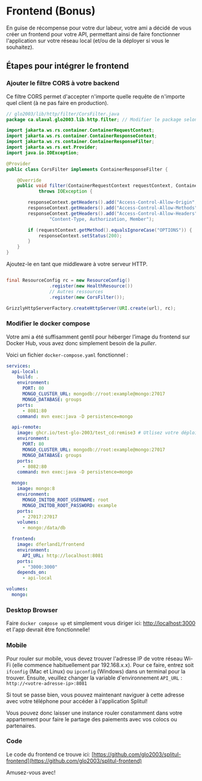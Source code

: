 # Frontend (Bonus)

En guise de récompense pour votre dur labeur, votre ami a décidé de vous créer un frontend pour votre API, permettant 
ainsi de faire fonctionner l'application sur votre réseau local (et/ou de la déployer si vous le souhaitez).

## Étapes pour intégrer le frontend

### Ajouter le filtre CORS à votre backend

Ce filtre CORS permet d'accepter n'importe quelle requête de n'importe quel client (à ne pas faire en production).

```java
// glo2003/lib/http/filter/CorsFilter.java
package ca.ulaval.glo2003.lib.http.filter; // Modifier le package selon l'endroit où vous mettez la classe

import jakarta.ws.rs.container.ContainerRequestContext;
import jakarta.ws.rs.container.ContainerResponseContext;
import jakarta.ws.rs.container.ContainerResponseFilter;
import jakarta.ws.rs.ext.Provider;
import java.io.IOException;

@Provider
public class CorsFilter implements ContainerResponseFilter {

    @Override
    public void filter(ContainerRequestContext requestContext, ContainerResponseContext responseContext)
            throws IOException {

        responseContext.getHeaders().add("Access-Control-Allow-Origin", "*");
        responseContext.getHeaders().add("Access-Control-Allow-Methods", "GET, POST, PUT, DELETE, OPTIONS");
        responseContext.getHeaders().add("Access-Control-Allow-Headers",
                "Content-Type, Authorization, Member");

        if (requestContext.getMethod().equalsIgnoreCase("OPTIONS")) {
            responseContext.setStatus(200);
        }
    }
}
```

Ajoutez-le en tant que middleware à votre serveur HTTP.

```java

final ResourceConfig rc = new ResourceConfig()
                .register(new HealthResource())
                // Autres ressources
                .register(new CorsFilter());

GrizzlyHttpServerFactory.createHttpServer(URI.create(url), rc);
```

### Modifier le docker compose

Votre ami a été suffisamment gentil pour héberger l’image du frontend sur Docker Hub, vous avez donc simplement besoin de
la _puller_.

Voici un fichier `docker-compose.yaml` fonctionnel :

```yaml
services:
  api-local:
    build: .
    environment:
      PORT: 80
      MONGO_CLUSTER_URL: mongodb://root:example@mongo:27017
      MONGO_DATABASE: groups
    ports:
      - 8081:80
    command: mvn exec:java -D persistence=mongo

  api-remote:
    image: ghcr.io/test-glo-2003/test_cd:remise3 # Utlisez votre déploiement
    environment:
      PORT: 80
      MONGO_CLUSTER_URL: mongodb://root:example@mongo:27017
      MONGO_DATABASE: groups
    ports:
      - 8082:80
    command: mvn exec:java -D persistence=mongo

  mongo:
    image: mongo:8
    environment:
      MONGO_INITDB_ROOT_USERNAME: root
      MONGO_INITDB_ROOT_PASSWORD: example
    ports:
      - 27017:27017
    volumes:
      - mongo:/data/db

  frontend:
    image: dferland1/frontend
    environment:
      API_URL: http://localhost:8081
    ports:
      - "3000:3000"
    depends_on:
      - api-local

volumes:
  mongo:
```

### Desktop Browser

Faire `docker compose up` et simplement vous diriger ici: [http://localhost:3000](http://localhost:3000) et l'app devrait être fonctionnelle!

### Mobile

Pour rouler sur mobile, vous devez trouver l'adresse IP de votre réseau Wi-Fi (elle commence habituellement par
192.168.x.x).
Pour ce faire, entrez soit `ifconfig` (Mac et Linux) ou `ipconfig` (Windows) dans un terminal pour la trouver.
Ensuite, veuillez changer la variable d'environnement `API_URL` : `http://<votre-adresse-ip>:8081`

Si tout se passe bien, vous pouvez maintenant naviguer à cette adresse avec votre téléphone pour accéder à l'application Splitul!

Vous pouvez donc laisser une instance rouler constamment dans votre appartement pour faire le partage des paiements avec vos colocs ou partenaires.

### Code

Le code du frontend ce trouve ici: [https://github.com/glo2003/splitul-frontend](https://github.com/glo2003/splitul-frontend)

Amusez-vous avec!
